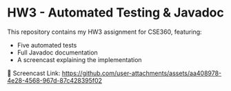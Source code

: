 # HW3 - Automated Testing & Javadoc
This repository contains my HW3 assignment for CSE360, featuring:
- Five automated tests
- Full Javadoc documentation
- A screencast explaining the implementation

📌 Screencast Link: https://github.com/user-attachments/assets/aa408978-4e28-4568-967d-87c428395f02

